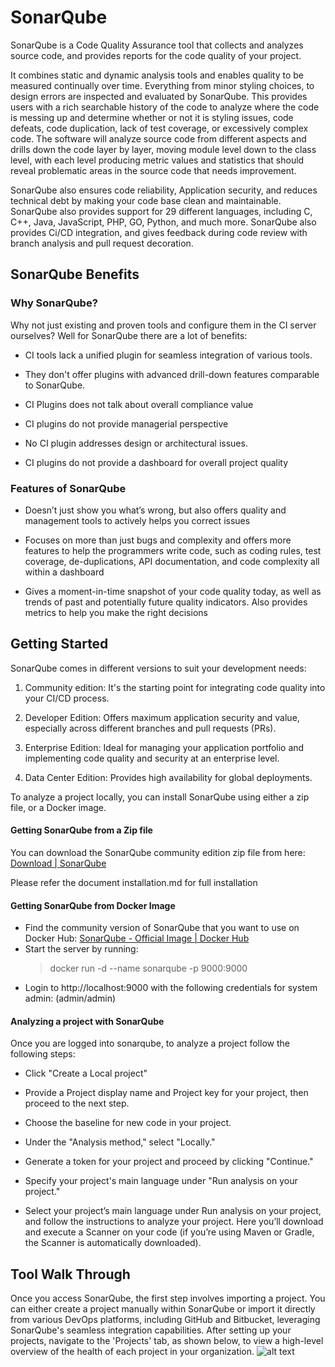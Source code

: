 # SonarQube
SonarQube is a Code Quality Assurance tool that collects and analyzes source code, and provides reports for the code quality of your project. 

It combines static and dynamic analysis tools and enables quality to be measured continually over time. Everything from minor styling choices, to design errors are inspected and evaluated by SonarQube. This provides users with a rich searchable history of the code to analyze where the code is messing up and determine whether or not it is styling issues, code defeats, code duplication, lack of test coverage, or excessively complex code. The software will analyze source code from different aspects and drills down the code layer by layer, moving module level down to the class level, with each level producing metric values and statistics that should reveal problematic areas in the source code that needs improvement.

SonarQube also ensures code reliability, Application security, and reduces technical debt by making your code base clean and maintainable. SonarQube also provides support for 29 different languages, including C, C++, Java, JavaScript, PHP, GO, Python, and much more. SonarQube also provides Ci/CD integration, and gives feedback during code review with branch analysis and pull request decoration.

## SonarQube Benefits

### Why SonarQube?
Why not just existing and proven tools and configure them in the CI server ourselves? Well for SonarQube there are a lot of benefits:

- CI tools lack a unified plugin for seamless integration of various tools.

- They don't offer plugins with advanced drill-down features comparable to SonarQube.

- CI Plugins does not talk about overall compliance value

- CI plugins do not provide managerial perspective

- No CI plugin addresses design or architectural issues.

- CI plugins do not provide a dashboard for overall project quality

### Features of SonarQube

- Doesn’t just show you what’s wrong, but also offers quality and management tools to actively helps you correct issues

- Focuses on more than just bugs and complexity and offers more features to help the programmers write code, such as coding rules, test coverage, de-duplications, API documentation, and code complexity all within a dashboard

- Gives a moment-in-time snapshot of your code quality today, as well as trends of past and potentially future quality indicators. Also provides metrics to help you make the right decisions

## Getting Started

SonarQube comes in different versions to suit your development needs:

1. Community edition: It's the starting point for integrating code quality into your CI/CD process.

2. Developer Edition: Offers maximum application security and value, especially across different branches and pull requests (PRs).

3. Enterprise Edition: Ideal for managing your application portfolio and implementing code quality and security at an enterprise level.

4. Data Center Edition: Provides high availability for global deployments.

To analyze a project locally, you can install SonarQube using either a zip file, or a Docker image.

#### Getting SonarQube from a Zip file

You can download the SonarQube community edition zip file from here: [Download | SonarQube](https://www.sonarsource.com/products/sonarqube/downloads/)

Please refer the document installation.md for full installation 

#### Getting SonarQube from Docker Image

- Find the community version of SonarQube that you want to use on Docker Hub: [SonarQube - Official Image | Docker Hub](https://hub.docker.com/_/sonarqube/)
- Start the server by running:
  > docker run -d --name sonarqube -p 9000:9000 <image name>
- Login to http://localhost:9000 with the following credentials for system admin: (admin/admin)

#### Analyzing a project with SonarQube

Once you are logged into sonarqube, to analyze a project follow the following steps:

- Click "Create a Local project"

- Provide a Project display name and Project key for your project, then proceed to the next step.

- Choose the baseline for new code in your project.

- Under the "Analysis method," select "Locally."

- Generate a token for your project and proceed by clicking "Continue."

- Specify your project's main language under "Run analysis on your project."

- Select your project’s main language under Run analysis on your project, and follow the instructions to analyze your project. Here you’ll download and execute a Scanner on your code (if you’re using Maven or Gradle, the Scanner is automatically downloaded).

## Tool Walk Through

Once you access SonarQube, the first step involves importing a project. You can either create a project manually within SonarQube or import it directly from various DevOps platforms, including GitHub and Bitbucket, leveraging SonarQube's seamless integration capabilities. After setting up your projects, navigate to the 'Projects' tab, as shown below, to view a high-level overview of the health of each project in your organization.
![alt text](https://www.google.com/url?sa=i&url=https%3A%2F%2Fcommunity.sonarsource.com%2Ft%2Fput-back-previously-accepted-issues-on-sonarqube%2F62552&psig=AOvVaw2x-BxPJom9xcOh10svFae-&ust=1707985299024000&source=images&cd=vfe&opi=89978449&ved=0CBMQjRxqFwoTCPCL_JmzqoQDFQAAAAAdAAAAABAI)

